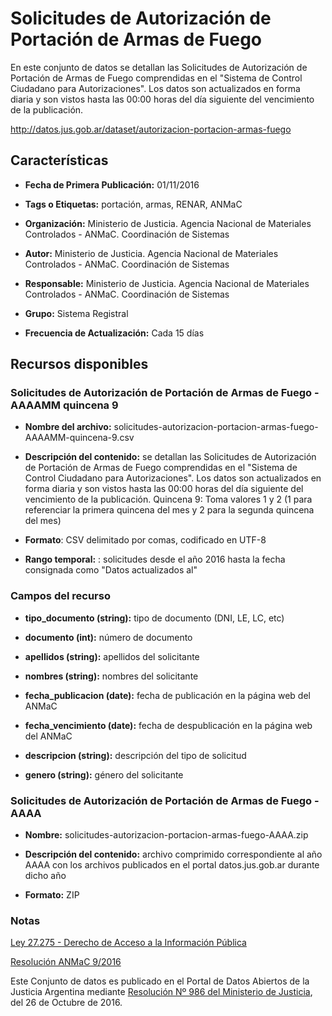 Solicitudes de Autorización de Portación de Armas de Fuego
==========================================================

En este conjunto de datos se detallan las Solicitudes de Autorización de Portación de Armas de Fuego comprendidas en el "Sistema de Control Ciudadano para Autorizaciones". Los datos son actualizados en forma diaria y son vistos hasta las 00:00 horas del día siguiente del vencimiento de la publicación.

http://datos.jus.gob.ar/dataset/autorizacion-portacion-armas-fuego

Características
---------------

-	**Fecha de Primera Publicación:** 01/11/2016

-	**Tags o Etiquetas:** portación, armas, RENAR, ANMaC

-	**Organización:** Ministerio de Justicia. Agencia Nacional de Materiales Controlados - ANMaC. Coordinación de Sistemas

-	**Autor:** Ministerio de Justicia. Agencia Nacional de Materiales Controlados - ANMaC. Coordinación de Sistemas

-	**Responsable:** Ministerio de Justicia. Agencia Nacional de Materiales Controlados - ANMaC. Coordinación de Sistemas

-	**Grupo:** Sistema Registral

-	**Frecuencia de Actualización:** Cada 15 días

Recursos disponibles
--------------------

### Solicitudes de Autorización de Portación de Armas de Fuego - AAAAMM quincena 9

-	**Nombre del archivo:** solicitudes-autorizacion-portacion-armas-fuego-AAAAMM-quincena-9.csv

-	**Descripción del contenido:** se detallan las Solicitudes de Autorización de Portación de Armas de Fuego comprendidas en el "Sistema de Control Ciudadano para Autorizaciones". Los datos son actualizados en forma diaria y son vistos hasta las 00:00 horas del día siguiente del vencimiento de la publicación. Quincena 9: Toma valores 1 y 2 (1 para referenciar la primera quincena del mes y 2 para la segunda quincena del mes)

-	**Formato**: CSV delimitado por comas, codificado en UTF-8

-	**Rango temporal:** : solicitudes desde el año 2016 hasta la fecha consignada como "Datos actualizados al"

### Campos del recurso

- **tipo_documento (string):** tipo de documento (DNI, LE, LC, etc)

-	**documento (int):** número de documento

-	**apellidos (string):** apellidos del solicitante

-	**nombres (string):** nombres del solicitante

-	**fecha_publicacion (date):** fecha de publicación en la página web del ANMaC

-	**fecha_vencimiento (date):** fecha de despublicación en la página web del ANMaC

-	**descripcion (string):** descripción del tipo de solicitud

-	**genero (string):** género del solicitante

### Solicitudes de Autorización de Portación de Armas de Fuego - AAAA

-   **Nombre:** solicitudes-autorizacion-portacion-armas-fuego-AAAA.zip

-   **Descripción del contenido:** archivo comprimido correspondiente al año AAAA con los archivos publicados en el portal datos.jus.gob.ar durante dicho año

-   **Formato:** ZIP

### Notas

[Ley 27.275 - Derecho de Acceso a la Información Pública]( http://servicios.infoleg.gob.ar/infolegInternet/anexos/265000-269999/265949/norma.htm)

[Resolución ANMaC 9/2016](http://servicios.infoleg.gob.ar/infolegInternet/anexos/265000-269999/265340/norma.htm)

Este Conjunto de datos es publicado en el Portal de Datos Abiertos de la Justicia Argentina mediante [Resolución Nº 986 del Ministerio de Justicia](http://datos.jus.gob.ar/resoluciones/RESOL-2016-986-E-APN-MJ.pdf), del 26 de Octubre de 2016.


